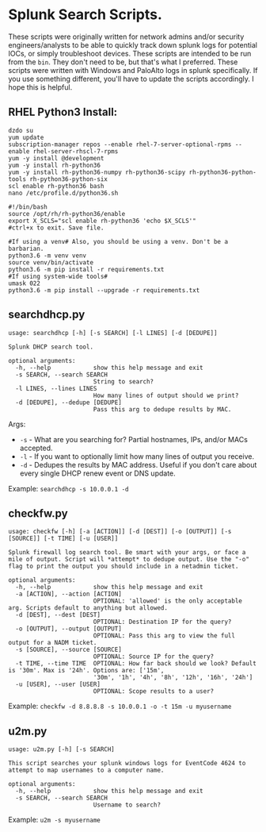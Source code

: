 # Splunk Search Scripts.
These scripts were originally written for network admins and/or security engineers/analysts to be able to quickly
track down splunk logs for potential IOCs, or simply troubleshoot devices. 
These scripts are intended to be run from the `bin`. They don't need to be, but that's what I preferred. 
These scripts were written with Windows and PaloAlto logs in splunk specifically. If you use something different,
you'll have to update the scripts accordingly. I hope this is helpful.

## RHEL Python3 Install:
```
dzdo su
yum update
subscription-manager repos --enable rhel-7-server-optional-rpms --enable rhel-server-rhscl-7-rpms
yum -y install @development
yum -y install rh-python36
yum -y install rh-python36-numpy rh-python36-scipy rh-python36-python-tools rh-python36-python-six
scl enable rh-python36 bash
nano /etc/profile.d/python36.sh
```
```
#!/bin/bash
source /opt/rh/rh-python36/enable
export X_SCLS="scl enable rh-python36 'echo $X_SCLS'"
#ctrl+x to exit. Save file.
```
```
#If using a venv# Also, you should be using a venv. Don't be a barbarian.
python3.6 -m venv venv
source venv/bin/activate
python3.6 -m pip install -r requirements.txt
#If using system-wide tools#
umask 022
python3.6 -m pip install --upgrade -r requirements.txt
```


## searchdhcp.py

```
usage: searchdhcp [-h] [-s SEARCH] [-l LINES] [-d [DEDUPE]]

Splunk DHCP search tool.

optional arguments:
  -h, --help            show this help message and exit
  -s SEARCH, --search SEARCH
                        String to search?
  -l LINES, --lines LINES
                        How many lines of output should we print?
  -d [DEDUPE], --dedupe [DEDUPE]
                        Pass this arg to dedupe results by MAC.
```

Args:
- `-s` - What are you searching for? Partial hostnames, IPs, and/or MACs accepted.
- `-l` - If you want to optionally limit how many lines of output you receive. 
- `-d` - Dedupes the results by MAC address. Useful if you don't care about every single DHCP renew event or DNS update. 

Example: `searchdhcp -s 10.0.0.1 -d`


## checkfw.py
```
usage: checkfw [-h] [-a [ACTION]] [-d [DEST]] [-o [OUTPUT]] [-s [SOURCE]] [-t TIME] [-u [USER]]

Splunk firewall log search tool. Be smart with your args, or face a mile of output. Script will *attempt* to dedupe output. Use the "-o" flag to print the output you should include in a netadmin ticket.

optional arguments:
  -h, --help            show this help message and exit
  -a [ACTION], --action [ACTION]
                        OPTIONAL: 'allowed' is the only acceptable arg. Scripts default to anything but allowed.
  -d [DEST], --dest [DEST]
                        OPTIONAL: Destination IP for the query?
  -o [OUTPUT], --output [OUTPUT]
                        OPTIONAL: Pass this arg to view the full output for a NADM ticket.
  -s [SOURCE], --source [SOURCE]
                        OPTIONAL: Source IP for the query?
  -t TIME, --time TIME  OPTIONAL: How far back should we look? Default is '30m'. Max is '24h'. Options are: ['15m',
                        '30m', '1h', '4h', '8h', '12h', '16h', '24h']
  -u [USER], --user [USER]
                        OPTIONAL: Scope results to a user?
```

Example: `checkfw -d 8.8.8.8 -s 10.0.0.1 -o -t 15m -u myusername`


## u2m.py
```
usage: u2m.py [-h] [-s SEARCH]

This script searches your splunk windows logs for EventCode 4624 to attempt to map usernames to a computer name.

optional arguments:
  -h, --help            show this help message and exit
  -s SEARCH, --search SEARCH
                        Username to search?
```

Example: `u2m -s myusername`

